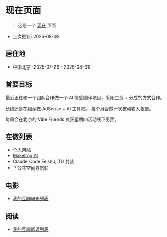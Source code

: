 # 现在页面

> 这是一个 [现在](https://nownownow.com/about) 页面

- 上次更新: 2025-08-03

## 居住地

- 中国北京 (2025-07-29 - 2025-08-31)

## 首要目标

最近正在和一个团队合作做一个 AI 情感陪伴项目，采用工资 + 分成的方式合作。

长线还是在继续做 AdSense + AI 工具站。
每个月会做一次被动收入报告。

每周会在北京的 Vibe Friends 疯狂星期四活动线下见面。

<!-- 有 [外包开发](https://idea2app.cn) 的业务也欢迎联系我。 -->

## 在做列表

- [个人网站](https://www.alin.run/zh-cn/)
- [MakeImg AI](https://makeimg.ai)
- Claude Code Feishu, TG 封装
- ？公共空间导航站
<!-- - [当下时刻](/zh-cn/work/this-moment) -->
<!-- - [复制标题扩展](/zh-cn/work/copy-title-extension) -->
<!-- - [Android 复制链接](/zh-cn/work/android-copy-link) -->
<!-- - 开源商城 -->
<!-- - DNGSN -->

## 电影

- [我的豆瓣电影列表](https://movie.douban.com/people/wangrunlin/)

## 阅读

- [我的豆瓣阅读列表](https://book.douban.com/people/wangrunlin/)
